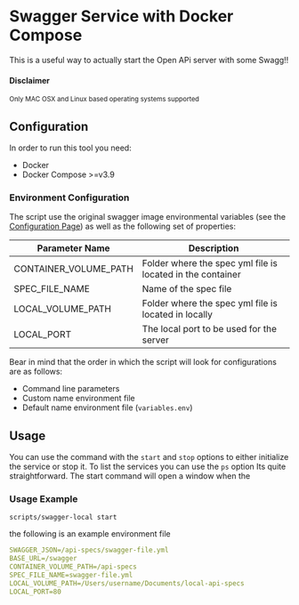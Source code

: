 # Swagger Service with Docker Compose
This is a useful way to actually start the Open APi server with some Swagg!!

#### Disclaimer
<sup>Only MAC OSX and Linux based operating systems supported</sup>

## Configuration

In order to run this tool you need:
- Docker 
- Docker Compose >=v3.9

### Environment Configuration

The script use the original swagger image environmental variables (see the [Configuration Page](https://github.com/swagger-api/swagger-ui/blob/master/docs/usage/configuration.md#docker)) as well as the following set of properties:

| Parameter Name | Description |
| -------------- | ----------- |
| CONTAINER_VOLUME_PATH | Folder where the spec yml file is located in the container |
| SPEC_FILE_NAME | Name of the spec file |
| LOCAL_VOLUME_PATH | Folder where the spec yml file is located in locally |
| LOCAL_PORT | The local port to be used for the server |


Bear in mind that the order in which the script will look for configurations are as follows:

- Command line parameters
- Custom name environment file
- Default name environment file (```variables.env```)

## Usage
You can use the command with the ```start``` and ```stop``` options to either initialize the service or stop it. To list the services you can use the ```ps``` option Its quite straightforward. The start command will open a window when the 

### Usage Example
```shell
scripts/swagger-local start 
```
the following is an example environment file 
```yaml
SWAGGER_JSON=/api-specs/swagger-file.yml
BASE_URL=/swagger
CONTAINER_VOLUME_PATH=/api-specs
SPEC_FILE_NAME=swagger-file.yml
LOCAL_VOLUME_PATH=/Users/username/Documents/local-api-specs
LOCAL_PORT=80
```
